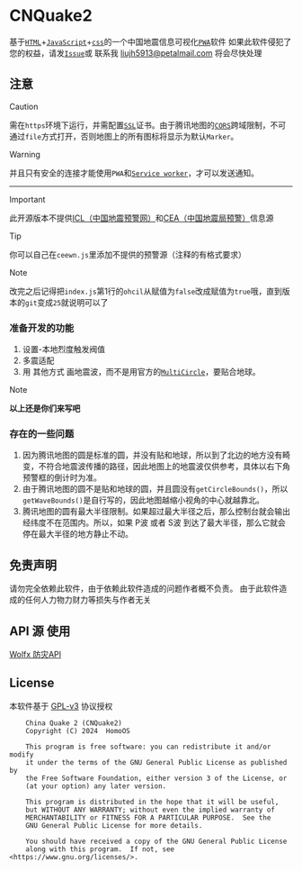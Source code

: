 # CNQuake2
基于[`HTML`](https://developer.mozilla.org/zh-CN/docs/Web/HTML)+[`JavaScript`](https://developer.mozilla.org/zh-CN/docs/Learn/JavaScript)+[`css`](https://developer.mozilla.org/zh-CN/docs/Web/CSS)的一个中国地震信息可视化[`PWA`](https://developer.mozilla.org/zh-CN/docs/Web/Progressive_web_apps)软件
如果此软件侵犯了您的权益，请发[`Issue`](https://github.com/thefirsttime2021/CNQuake2/issues/new)或 联系我 liujh5913@petalmail.com
将会尽快处理

## 注意
> [!CAUTION]
> 需在`https`环境下运行，并需配置[`SSL`](https://info.support.huawei.com/info-finder/encyclopedia/zh/SSL.html)证书。由于腾讯地图的[`CORS`](https://developer.mozilla.org/zh-CN/docs/Web/HTTP/CORS)跨域限制，不可通过`file`方式打开，否则地图上的所有图标将显示为默认`Marker`。

> [!WARNING]  
> 并且只有安全的连接才能使用`PWA`和[`Service worker`](https://developer.mozilla.org/zh-CN/docs/Web/API/Service_Worker_API)，才可以发送通知。

---

> [!IMPORTANT]  
> 此开源版本不提供[ICL（中国地震预警网）](http://www.365icl.com/index.asp)和[CEA（中国地震局预警）](https://www.cea.gov.cn/)信息源

> [!TIP]
> 你可以自己在`ceewn.js`里添加不提供的预警源（注释的有格式要求）

> [!NOTE]  
> 改完之后记得把`index.js`第1行的`ohcil`从赋值为`false`改成赋值为`true`哦，直到版本的`git`变成`25`就说明可以了

### 准备开发的功能
1. 设置-本地烈度触发阀值
2. 多震适配
3. 用 其他方式 画地震波，而不是用官方的[`MultiCircle`](https://lbs.qq.com/webApi/javascriptGL/glDoc/glDocVector#13)，要贴合地球。
> [!NOTE]  
> **以上还是你们来写吧**

### 存在的一些问题
1. 因为腾讯地图的圆是标准的圆，并没有贴和地球，所以到了北边的地方没有畸变，不符合地震波传播的路径，因此地图上的地震波仅供参考，具体以右下角预警框的倒计时为准。
2. 由于腾讯地图的圆不是贴和地球的圆，并且圆没有`getCircleBounds()`，所以`getWaveBounds()`是自行写的，因此地图越缩小视角的中心就越靠北。
3. 腾讯地图的圆有最大半径限制。如果超过最大半径之后，那么控制台就会输出经纬度不在范围内。所以，如果 P波 或者 S波 到达了最大半径，那么它就会停在最大半径的地方静止不动。

## 免责声明
请勿完全依赖此软件，由于依赖此软件造成的问题作者概不负责。
由于此软件造成的任何人力物力财力等损失与作者无关

## API 源 使用
[Wolfx 防灾API](https://wolfx.jp/apidoc)

## License

本软件基于 [GPL-v3](LICENSE) 协议授权

```
    China Quake 2 (CNQuake2)
    Copyright (C) 2024  HomoOS

    This program is free software: you can redistribute it and/or modify
    it under the terms of the GNU General Public License as published by
    the Free Software Foundation, either version 3 of the License, or
    (at your option) any later version.

    This program is distributed in the hope that it will be useful,
    but WITHOUT ANY WARRANTY; without even the implied warranty of
    MERCHANTABILITY or FITNESS FOR A PARTICULAR PURPOSE.  See the
    GNU General Public License for more details.

    You should have received a copy of the GNU General Public License
    along with this program.  If not, see <https://www.gnu.org/licenses/>.
```

